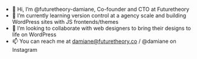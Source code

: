 - 👋 Hi, I’m @futuretheory-damiane, Co-founder and CTO at Futuretheory
- 🌱 I’m currently learning version control at a agency scale and building WordPress sites with JS frontends/themes
- 💞️ I’m looking to collaborate with web designers to bring their designs to life on WordPress
- 📫 You can reach me at damiane@futuretheory.co / @damiane on Instagram
